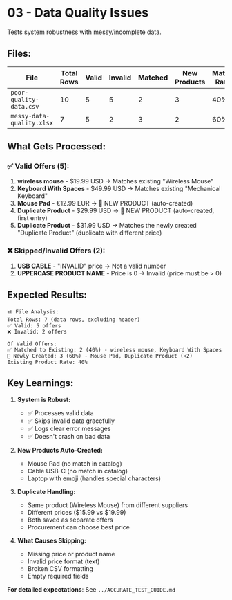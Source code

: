 # 03 - Data Quality Issues

Tests system robustness with messy/incomplete data.

## Files:

| File | Total Rows | Valid | Invalid | Matched | New Products | Match Rate |
|------|------------|-------|---------|---------|--------------|------------|
| `poor-quality-data.csv` | 10 | 5 | 5 | 2 | 3 | 40% |
| `messy-data-quality.xlsx` | 7 | 5 | 2 | 3 | 2 | 60% |

## What Gets Processed:

### ✅ Valid Offers (5):
1. **wireless mouse** - $19.99 USD → Matches existing "Wireless Mouse"
2. **Keyboard With Spaces** - $49.99 USD → Matches existing "Mechanical Keyboard"
3. **Mouse Pad** - €12.99 EUR → 🤖 NEW PRODUCT (auto-created)
4. **Duplicate Product** - $29.99 USD → 🤖 NEW PRODUCT (auto-created, first entry)
5. **Duplicate Product** - $31.99 USD → Matches the newly created "Duplicate Product" (duplicate with different price)

### ❌ Skipped/Invalid Offers (2):
1. **USB CABLE** - "INVALID" price → Not a valid number
2. **UPPERCASE PRODUCT NAME** - Price is 0 → Invalid (price must be > 0)

## Expected Results:

```
📊 File Analysis:
Total Rows: 7 (data rows, excluding header)
✅ Valid: 5 offers
❌ Invalid: 2 offers

Of Valid Offers:
✅ Matched to Existing: 2 (40%) - wireless mouse, Keyboard With Spaces
🤖 Newly Created: 3 (60%) - Mouse Pad, Duplicate Product (×2)
Existing Product Rate: 40%
```

## Key Learnings:

1. **System is Robust:**
   - ✅ Processes valid data
   - ✅ Skips invalid data gracefully
   - ✅ Logs clear error messages
   - ✅ Doesn't crash on bad data

2. **New Products Auto-Created:**
   - Mouse Pad (no match in catalog)
   - Cable USB-C (no match in catalog)
   - Laptop with emoji (handles special characters)

3. **Duplicate Handling:**
   - Same product (Wireless Mouse) from different suppliers
   - Different prices ($15.99 vs $19.99)
   - Both saved as separate offers
   - Procurement can choose best price

4. **What Causes Skipping:**
   - Missing price or product name
   - Invalid price format (text)
   - Broken CSV formatting
   - Empty required fields

**For detailed expectations**: See `../ACCURATE_TEST_GUIDE.md`
